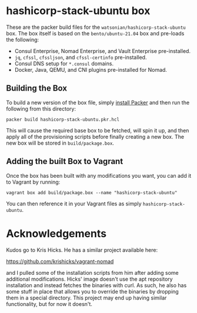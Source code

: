 # hashicorp-stack-ubuntu box

These are the packer build files for the `watsonian/hashicorp-stack-ubuntu` box.
The box itself is based on the `bento/ubuntu-21.04` box and pre-loads the following:

- Consul Enterprise, Nomad Enterprise, and Vault Enterprise pre-installed.
- `jq`, `cfssl`, `cfssljson`, and `cfssl-certinfo` pre-installed.
- Consul DNS setup for `*.consul` domains.
- Docker, Java, QEMU, and CNI plugins pre-installed for Nomad.

## Building the Box

To build a new version of the box file, simply [install Packer](https://www.packer.io/downloads)
and then run the following from this directory:

```
packer build hashicorp-stack-ubuntu.pkr.hcl
```

This will cause the required base box to be fetched, will spin it up, and then
apply all of the provisioning scripts before finally creating a new box. The
new box will be stored in `build/package.box`.

## Adding the built Box to Vagrant

Once the box has been built with any modifications you want, you can add it to
Vagrant by running:

```
vagrant box add build/package.box --name "hashicorp-stack-ubuntu"
```

You can then reference it in your Vagrant files as simply `hashicorp-stack-ubuntu`.

# Acknowledgements

Kudos go to Kris Hicks. He has a similar project available here:

https://github.com/krishicks/vagrant-nomad

and I pulled some of the installation scripts from him after adding some additional
modifications. Hicks' image doesn't use the apt repository installation and
instead fetches the binaries with curl. As such, he also has some stuff in place
that allows you to override the binaries by dropping them in a special directory.
This project may end up having similar functionality, but for now it doesn't.